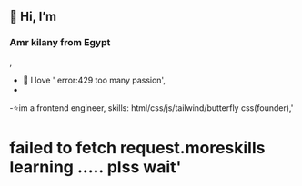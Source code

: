 👋 Hi, I’m <h3>Amr kilany from Egypt</h3></h1>,
- 
- 👀 I love ' error:429 too many passion',
- 
-⭐im a frontend engineer,
skills:
html/css/js/tailwind/butterfly css(founder),'

<h1>failed to fetch request.moreskills learning ..... plss wait'</h1>



  
